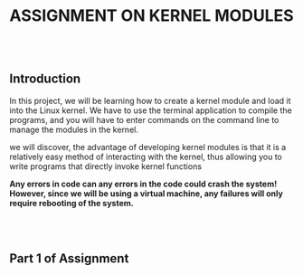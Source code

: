 
<h1>ASSIGNMENT ON KERNEL MODULES</h1>
<br></br>
<h2>Introduction</h2>
<p>In this project, we  will be learning how to create a kernel module and load it into the Linux kernel. We have to use  the terminal application to compile the programs, and     you will have to enter commands on the command line to manage the modules in the kernel.</p>
</p>we will discover, the advantage of developing kernel modules is that it is a relatively easy method of interacting with the kernel, thus allowing you
to write programs that directly invoke kernel functions</p>
 
<p><b>Any errors in code can any errors in the code could crash the system! However, since we  will be using a virtual machine, any failures will  only require rebooting of the system.</p></b>
<br></br>
<h2> Part 1 of Assignment </h2>


